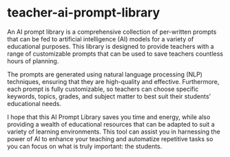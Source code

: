 # teacher-ai-prompt-library
An AI prompt library is a comprehensive collection of per-written prompts that can be fed to artificial intelligence (AI) models for a variety of educational purposes. This library is designed to provide teachers with a range of customizable prompts that can be used to save teachers countless hours of planning.

The prompts are generated using natural language processing (NLP) techniques, ensuring that they are high-quality and effective. Furthermore, each prompt is fully customizable, so teachers can choose specific keywords, topics, grades, and subject matter to best suit their students' educational needs. 

I hope that this AI Prompt Library saves you time and energy, while also providing a wealth of educational resources that can be adapted to suit a variety of learning environments. This tool can assist you in harnessing the power of AI to enhance your teaching and automatize repetitive tasks so you can focus on what is truly important: the students. 

